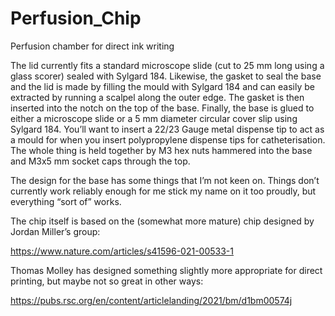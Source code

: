 # Perfusion_Chip
Perfusion chamber for direct ink writing

The lid currently fits a standard microscope slide (cut to 25 mm long using a glass scorer) sealed with Sylgard 184. 
Likewise, the gasket to seal the base and the lid is made by filling the mould with Sylgard 184 and can easily be extracted by running a scalpel along the outer edge. 
The gasket is then inserted into the notch on the top of the base. 
Finally, the base is glued to either a microscope slide or a 5 mm diameter circular cover slip using Sylgard 184. 
You’ll want to insert a 22/23 Gauge metal dispense tip to act as a mould for when you insert polypropylene dispense tips for catheterisation. 
The whole thing is held together by M3 hex nuts hammered into the base and M3x5 mm socket caps through the top.
 
The design for the base has some things that I’m not keen on. Things don’t currently work reliably enough for me stick my name on it too proudly, but everything “sort of” works.
 
The chip itself is based on the (somewhat more mature) chip designed by Jordan Miller’s group:
 
https://www.nature.com/articles/s41596-021-00533-1
 
Thomas Molley has designed something slightly more appropriate for direct printing, but maybe not so great in other ways:
 
https://pubs.rsc.org/en/content/articlelanding/2021/bm/d1bm00574j  

